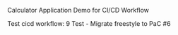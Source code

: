Calculator Application Demo for CI/CD Workflow

Test cicd workflow:
9 Test - Migrate freestyle to PaC #6